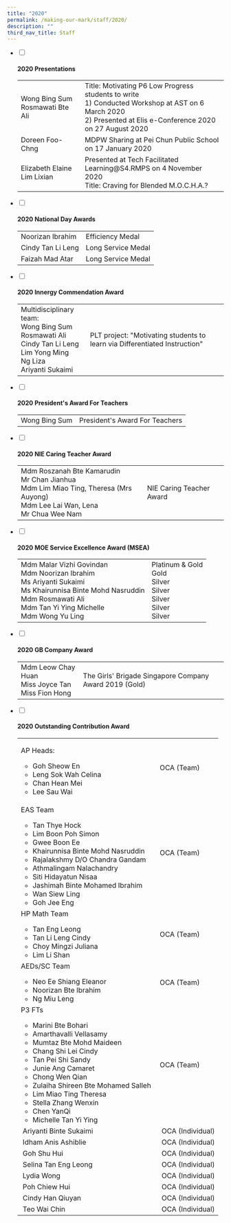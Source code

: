 ```yaml
---
title: "2020"
permalink: /making-our-mark/staff/2020/
description: ""
third_nav_title: Staff
---
```

<ul class="jekyllcodex_accordion">
<li><input id="accordion1" type="checkbox" /> <label for="accordion1"><h4><strong>2020 Presentations</strong></h4></label>
<div>
<table>
<tbody>
<tr>
<td>Wong Bing Sum<br />Rosmawati Bte Ali</td>
<td>Title: Motivating P6 Low Progress students to write<br />1) Conducted Workshop at AST on 6 March 2020<br />2) Presented at Elis e-Conference 2020 on 27 August 2020</td>
</tr>
<tr>
<td>Doreen Foo-Chng&nbsp;</td>
<td>MDPW Sharing at Pei Chun Public School on 17 January 2020</td>
</tr>
<tr>
<td>Elizabeth Elaine Lim Lixian&nbsp;</td>
<td>Presented at Tech Facilitated Learning@S4.RMPS on 4 November 2020<br />Title: Craving for Blended M.O.C.H.A.?</td>
</tr>
</tbody>
</table>
</div>
</li>
<li><input id="accordion2" type="checkbox" /> <label for="accordion2"><h4><strong>2020 National Day Awards</strong></h4></label>
<div>
<table>
<tbody>
<tr>
<td>Noorizan Ibrahim</td>
<td>Efficiency Medal</td>
</tr>
<tr>
<td>Cindy Tan Li Leng</td>
<td>Long Service Medal</td>
</tr>
<tr>
<td>Faizah Mad Atar</td>
<td>Long Service Medal</td>
</tr>
</tbody>
</table>
</div>
</li>
<li><input id="accordion1" type="checkbox" /> <label for="accordion3"><h4><strong>2020 Innergy Commendation Award</strong></h4></label>
<div>
<table>
<tbody>
<tr>
<td>Multidisciplinary team:<br />Wong Bing Sum<br />Rosmawati Ali<br />Cindy Tan Li Leng<br />Lim Yong Ming<br />Ng Liza<br />Ariyanti Sukaimi</td>
<td>PLT project: "Motivating students to learn via Differentiated Instruction"</td>
</tr>
</tbody>
</table>
</div>
</li>
<li><input id="accordion4" type="checkbox" /> <label for="accordion4"><h4><strong>2020 President's Award For Teachers</strong></h4></label>
<div>
<table>
<tbody>
<tr>
<td>Wong Bing Sum</td>
<td>President's Award For Teachers</td>
</tr>
</tbody>
</table>
</div>
</li>
<li><input id="accordion5" type="checkbox" /> <label for="accordion5"><h4><strong>2020 NIE Caring Teacher Award</strong></h4></label>
<div>
<table>
<tbody>
<tr>
<td>Mdm Roszanah Bte Kamarudin<br />Mr Chan Jianhua<br />Mdm Lim Miao Ting, Theresa (Mrs Auyong)<br />Mdm Lee Lai Wan, Lena<br />Mr Chua Wee Nam</td>
<td>NIE Caring Teacher Award</td>
</tr>
</tbody>
</table>
</div>
</li>
<li><input id="accordion6" type="checkbox" /> <label for="accordion6"><h4><strong>2020 MOE Service Excellence Award (MSEA)</strong></h4></label>
<div>
<table>
<tbody>
<tr>
<td>Mdm Malar Vizhi Govindan<br />Mdm Noorizan Ibrahim<br />Ms Ariyanti Sukaimi<br />Ms Khairunnisa Binte Mohd Nasruddin<br />Mdm Rosmawati Ali<br />Mdm Tan Yi Ying Michelle<br />Mdm Wong Yu Ling&nbsp;</td>
<td>Platinum &amp; Gold<br />Gold<br />Silver<br />Silver<br />Silver<br />Silver<br />Silver</td>
</tr>
</tbody>
</table>
</div>
</li>
<li><input id="accordion7" type="checkbox" /> <label for="accordion7"><h4><strong>2020 GB Company Award</strong></h4></label>
<div>
<table>
<tbody>
<tr>
<td>Mdm Leow Chay Huan<br />Miss Joyce Tan<br />Miss Fion Hong</td>
<td>The Girls' Brigade Singapore Company Award 2019 (Gold)</td>
</tr>
</tbody>
</table>
</div>
</li>
<li><input id="accordion8" type="checkbox" /> <label for="accordion8"><h4><strong>2020 Outstanding Contribution Award</strong></h4></label>
<div>
<table>
<tbody>
<tr>
<td>
<p>AP Heads:</p>
<ul>
<li>Goh Sheow En</li>
<li>Leng Sok Wah Celina&nbsp;</li>
<li>Chan Hean Mei&nbsp;</li>
<li>Lee Sau Wai</li>
</ul>
</td>
<td>OCA (Team)</td>
</tr>
<tr>
<td>
<p>EAS Team&nbsp;</p>
<ul>
<li>Tan Thye Hock&nbsp;</li>
<li>Lim Boon Poh Simon</li>
<li>Gwee Boon Ee&nbsp;</li>
<li>Khairunnisa Binte Mohd Nasruddin</li>
<li>Rajalakshmy D/O Chandra Gandam</li>
<li>Athmalingam Nalachandry</li>
<li>Siti Hidayatun Nisaa</li>
<li>Jashimah Binte Mohamed Ibrahim</li>
<li>Wan Siew Ling</li>
<li>Goh Jee Eng</li>
</ul>
</td>
<td>OCA (Team)</td>
</tr>
<tr>
<td>HP Math Team<br />
<ul>
<li>Tan Eng Leong</li>
<li>Tan Li Leng Cindy&nbsp;</li>
<li>Choy Mingzi Juliana&nbsp;</li>
<li>Lim Li Shan</li>
</ul>
</td>
<td>OCA (Team)</td>
</tr>
<tr>
<td>AEDs/SC Team<br />
<ul>
<li>Neo Ee Shiang Eleanor</li>
<li>Noorizan Bte Ibrahim</li>
<li>Ng Miu Leng</li>
</ul>
</td>
<td>OCA (Team)</td>
</tr>
<tr>
<td>P3 FTs<br />
<ul>
<li>Marini Bte Bohari&nbsp;</li>
<li>Amarthavalli Vellasamy&nbsp;</li>
<li>Mumtaz Bte Mohd Maideen&nbsp;</li>
<li>Chang Shi Lei Cindy&nbsp;</li>
<li>Tan Pei Shi Sandy&nbsp;</li>
<li>Junie Ang Camaret&nbsp;</li>
<li>Chong Wen Qian&nbsp;</li>
<li>Zulaiha Shireen Bte Mohamed Salleh&nbsp;</li>
<li>Lim Miao Ting Theresa&nbsp;</li>
<li>Stella Zhang Wenxin&nbsp;</li>
<li>Chen YanQi&nbsp;</li>
<li>Michelle Tan Yi Ying</li>
</ul>
</td>
<td>OCA (Team)&nbsp;</td>
</tr>
<tr>
<td>&nbsp;Ariyanti Binte Sukaimi</td>
<td>&nbsp;OCA (Individual)</td>
</tr>
<tr>
<td>&nbsp;Idham Anis Ashiblie</td>
<td>&nbsp;OCA (Individual)</td>
</tr>
<tr>
<td>&nbsp;Goh Shu Hui</td>
<td>&nbsp;OCA (Individual)</td>
</tr>
<tr>
<td>&nbsp;Selina Tan Eng Leong</td>
<td>&nbsp;OCA (Individual)</td>
</tr>
<tr>
<td>&nbsp;Lydia Wong</td>
<td>&nbsp;OCA (Individual)</td>
</tr>
<tr>
<td>&nbsp;Poh Chiew Hui</td>
<td>&nbsp;OCA (Individual)</td>
</tr>
<tr>
<td>&nbsp;Cindy Han Qiuyan</td>
<td>&nbsp;OCA (Individual)</td>
</tr>
<tr>
<td>&nbsp;Teo Wai Chin</td>
<td>&nbsp;OCA (Individual)</td>
</tr>
</tbody>
</table>
</div>
</li>
</ul>